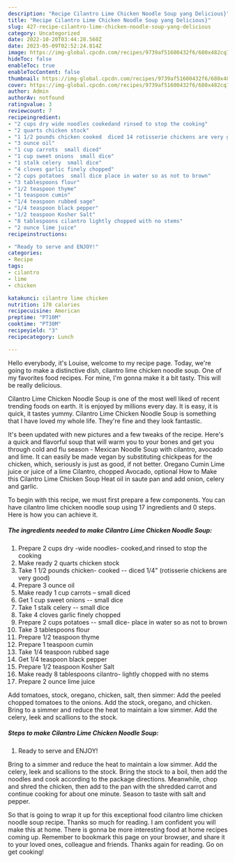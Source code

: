 ```yaml
---
description: "Recipe Cilantro Lime Chicken Noodle Soup yang Delicious}"
title: "Recipe Cilantro Lime Chicken Noodle Soup yang Delicious}"
slug: 427-recipe-cilantro-lime-chicken-noodle-soup-yang-delicious
category: Uncategorized
date: 2022-10-20T03:44:28.560Z
date: 2023-05-09T02:52:24.814Z
image: https://img-global.cpcdn.com/recipes/9739af51600432f6/680x482cq70/cilantro-lime-chicken-noodle-soup-recipe-main-photo.jpg
hideToc: false
enableToc: true
enableTocContent: false
thumbnail: https://img-global.cpcdn.com/recipes/9739af51600432f6/680x482cq70/cilantro-lime-chicken-noodle-soup-recipe-main-photo.jpg
cover: https://img-global.cpcdn.com/recipes/9739af51600432f6/680x482cq70/cilantro-lime-chicken-noodle-soup-recipe-main-photo.jpg
author: Admin
authorAv: notfound
ratingvalue: 3
reviewcount: 7
recipeingredient:
- "2 cups dry wide noodles cookedand rinsed to stop the cooking"
- "2 quarts chicken stock"
- "1 1/2 pounds chicken cooked  diced 14 rotisserie chickens are very good"
- "3 ounce oil"
- "1 cup carrots  small diced"
- "1 cup sweet onions  small dice"
- "1 stalk celery  small dice"
- "4 cloves garlic finely chopped"
- "2 cups potatoes  small dice place in water so as not to brown"
- "3 tablespoons flour"
- "1/2 teaspoon thyme"
- "1 teaspoon cumin"
- "1/4 teaspoon rubbed sage"
- "1/4 teaspoon black pepper"
- "1/2 teaspoon Kosher Salt"
- "8 tablespoons cilantro lightly chopped with no stems"
- "2 ounce lime juice"
recipeinstructions:

- "Ready to serve and ENJOY!"
categories:
- Recipe
tags:
- cilantro
- lime
- chicken

katakunci: cilantro lime chicken 
nutrition: 170 calories
recipecuisine: American
preptime: "PT10M"
cooktime: "PT30M"
recipeyield: "3"
recipecategory: Lunch

---
```



Hello everybody, it's Louise, welcome to my recipe page. Today, we're going to make a distinctive dish, cilantro lime chicken noodle soup. One of my favorites food recipes. For mine, I'm gonna make it a bit tasty. This will be really delicious.

Cilantro Lime Chicken Noodle Soup is one of the most well liked of recent trending foods on earth. It is enjoyed by millions every day. It is easy, it is quick, it tastes yummy. Cilantro Lime Chicken Noodle Soup is something that I have loved my whole life. They're fine and they look fantastic.

It&#39;s been updated with new pictures and a few tweaks of the recipe. Here&#39;s a quick and flavorful soup that will warm you to your bones and get you through cold and flu season - Mexican Noodle Soup with cilantro, avocado and lime. It can easily be made vegan by substituting chickpeas for the chicken, which, seriously is just as good, if not better. Oregano Cumin Lime juice or juice of a lime Cilantro, chopped Avocado, optional How to Make this Cilantro Lime Chicken Soup Heat oil in saute pan and add onion, celery and garlic.


To begin with this recipe, we must first prepare a few components. You can have cilantro lime chicken noodle soup using 17 ingredients and 0 steps. Here is how you can achieve it.

<!--inarticleads1-->

##### The ingredients needed to make Cilantro Lime Chicken Noodle Soup:

1. Prepare 2 cups dry -wide noodles- cooked,and rinsed to stop the cooking
1. Make ready 2 quarts chicken stock
1. Take 1 1/2 pounds chicken- cooked -- diced 1/4&#34; (rotisserie chickens are very good)
1. Prepare 3 ounce oil
1. Make ready 1 cup carrots – small diced
1. Get 1 cup sweet onions -- small dice
1. Take 1 stalk celery -- small dice
1. Take 4 cloves garlic finely chopped
1. Prepare 2 cups potatoes -- small dice- place in water so as not to brown
1. Take 3 tablespoons flour
1. Prepare 1/2 teaspoon thyme
1. Prepare 1 teaspoon cumin
1. Take 1/4 teaspoon rubbed sage
1. Get 1/4 teaspoon black pepper
1. Prepare 1/2 teaspoon Kosher Salt
1. Make ready 8 tablespoons cilantro- lightly chopped with no stems
1. Prepare 2 ounce lime juice


Add tomatoes, stock, oregano, chicken, salt, then simmer: Add the peeled chopped tomatoes to the onions. Add the stock, oregano, and chicken. Bring to a simmer and reduce the heat to maintain a low simmer. Add the celery, leek and scallions to the stock. 

<!--inarticleads2-->

##### Steps to make Cilantro Lime Chicken Noodle Soup:


1. Ready to serve and ENJOY!

Bring to a simmer and reduce the heat to maintain a low simmer. Add the celery, leek and scallions to the stock. Bring the stock to a boil, then add the noodles and cook according to the package directions. Meanwhile, chop and shred the chicken, then add to the pan with the shredded carrot and continue cooking for about one minute. Season to taste with salt and pepper. 

So that is going to wrap it up for this exceptional food cilantro lime chicken noodle soup recipe. Thanks so much for reading. I am confident you will make this at home. There is gonna be more interesting food at home recipes coming up. Remember to bookmark this page on your browser, and share it to your loved ones, colleague and friends. Thanks again for reading. Go on get cooking!
